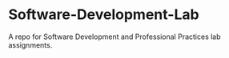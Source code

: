 # Software-Development-Lab

A repo for Software Development and Professional Practices lab assignments.
